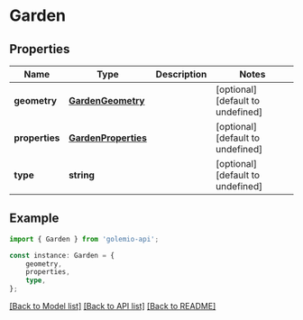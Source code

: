 # Garden


## Properties

Name | Type | Description | Notes
------------ | ------------- | ------------- | -------------
**geometry** | [**GardenGeometry**](GardenGeometry.md) |  | [optional] [default to undefined]
**properties** | [**GardenProperties**](GardenProperties.md) |  | [optional] [default to undefined]
**type** | **string** |  | [optional] [default to undefined]

## Example

```typescript
import { Garden } from 'golemio-api';

const instance: Garden = {
    geometry,
    properties,
    type,
};
```

[[Back to Model list]](../README.md#documentation-for-models) [[Back to API list]](../README.md#documentation-for-api-endpoints) [[Back to README]](../README.md)
